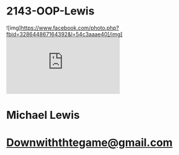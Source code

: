 # 2143-OOP-Lewis
![img]https://www.facebook.com/photo.php?fbid=328644867164392&l=54c3aaae40[/img]
![alt text](https://www.facebook.com/photo.php?fbid=328644867164392&set=pb.100000566457159.-2207520000.1472512976.&type=3&theater)
# Michael Lewis
# Downwiththtegame@gmail.com
